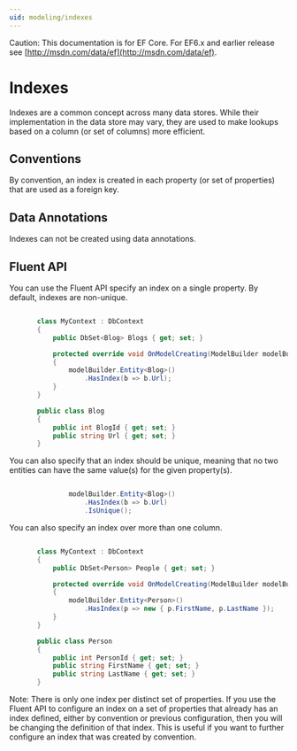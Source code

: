 ```yaml
---
uid: modeling/indexes
---
```

Caution: This documentation is for EF Core. For EF6.x and earlier release see [http://msdn.com/data/ef](http://msdn.com/data/ef).

  # Indexes

Indexes are a common concept across many data stores. While their implementation in the data store may vary, they are used to make lookups based on a column (or set of columns) more efficient.

  ## Conventions

By convention, an index is created in each property (or set of properties) that are used as a foreign key.

  ## Data Annotations

Indexes can not be created using data annotations.

  ## Fluent API

You can use the Fluent API specify an index on a single property. By default, indexes are non-unique.

<!-- literal_block {"ids": [], "source": "/Users/shirhatti/src/EntityFramework.Docs/docs/modeling/Modeling/FluentAPI/Samples/Index.cs", "classes": [], "dupnames": [], "linenos": true, "backrefs": [], "highlight_args": {"hl_lines": [7, 8], "linenostart": 1}, "language": "c#", "names": [], "xml:space": "preserve"} -->

````c#

       class MyContext : DbContext
       {
           public DbSet<Blog> Blogs { get; set; }

           protected override void OnModelCreating(ModelBuilder modelBuilder)
           {
               modelBuilder.Entity<Blog>()
                   .HasIndex(b => b.Url);
           }
       }

       public class Blog
       {
           public int BlogId { get; set; }
           public string Url { get; set; }
       }

   ````

You can also specify that an index should be unique, meaning that no two entities can have the same value(s) for the given property(s).

<!-- literal_block {"ids": [], "source": "/Users/shirhatti/src/EntityFramework.Docs/docs/modeling/Modeling/FluentAPI/Samples/IndexUnique.cs", "classes": [], "dupnames": [], "linenos": true, "backrefs": [], "highlight_args": {"hl_lines": [3], "linenostart": 1}, "language": "c#", "names": [], "xml:space": "preserve"} -->

````c#

               modelBuilder.Entity<Blog>()
                   .HasIndex(b => b.Url)
                   .IsUnique();

   ````

You can also specify an index over more than one column.

<!-- literal_block {"ids": [], "source": "/Users/shirhatti/src/EntityFramework.Docs/docs/modeling/Modeling/FluentAPI/Samples/IndexComposite.cs", "classes": [], "dupnames": [], "linenos": true, "backrefs": [], "highlight_args": {"hl_lines": [7, 8], "linenostart": 1}, "language": "c#", "names": [], "xml:space": "preserve"} -->

````c#

       class MyContext : DbContext
       {
           public DbSet<Person> People { get; set; }

           protected override void OnModelCreating(ModelBuilder modelBuilder)
           {
               modelBuilder.Entity<Person>()
                   .HasIndex(p => new { p.FirstName, p.LastName });
           }
       }

       public class Person
       {
           public int PersonId { get; set; }
           public string FirstName { get; set; }
           public string LastName { get; set; }
       }

   ````

Note: There is only one index per distinct set of properties. If you use the Fluent API to configure an index on a set of properties that already has an index defined, either by convention or previous configuration, then you will be changing the definition of that index. This is useful if you want to further configure an index that was created by convention.
